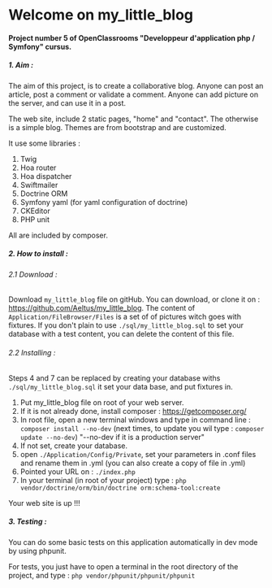 # Welcome on my_little_blog
#### Project number 5 of OpenClassrooms "Developpeur d'application php / Symfony" cursus. 

##### 1. Aim :

The aim of this project, is to create a collaborative blog. Anyone can post an article, post a comment or validate a comment.
Anyone can add picture on the server, and can use it in a post.

The web site, include 2 static pages, "home" and "contact". The otherwise is a simple blog. Themes are from bootstrap
and are customized.

It use some libraries :
 1. Twig
 2. Hoa router
 3. Hoa dispatcher
 4. Swiftmailer
 5. Doctrine ORM
 5. Symfony yaml (for yaml configuration of doctrine)
 6. CKEditor
 7. PHP unit
    
All are included by composer.

##### 2. How to install :

###### 2.1 Download :

Download `my_little_blog` file on gitHub. You can download, or clone it on : https://github.com/Aeltus/my_little_blog.
The content of ```Application/FileBrowser/Files``` is a set of of pictures witch goes with fixtures. If you don't plain
to use ```./sql/my_little_blog.sql``` to set your database with a test content, you can delete the content of this file.

###### 2.2 Installing :

Steps 4 and 7 can be replaced by creating your database withs ```./sql/my_little_blog.sql``` it set your data base, and put fixtures in.

   1. Put my_little_blog file on root of your web server.
   2. If it is not already done, install composer : https://getcomposer.org/
   3. In root file, open a new terminal windows and type in command line : ```composer install --no-dev``` (next times, to update you wil type : ```composer update --no-dev```) "--no-dev if it is a production server"
   4. If not set, create your database.
   5. open ```./Application/Config/Private```, set your parameters in .conf files and rename them in .yml (you can also create a copy of file in .yml)
   6. Pointed your URL on : ```./index.php```
   7. In your terminal (in root of your project) type : ```php vendor/doctrine/orm/bin/doctrine orm:schema-tool:create```

Your web site is up !!!

##### 3. Testing :

You can do some basic tests on this application automatically in dev mode by using phpunit.

For tests, you just have to open a terminal in the root directory of the project, and type : ```php vendor/phpunit/phpunit/phpunit```
